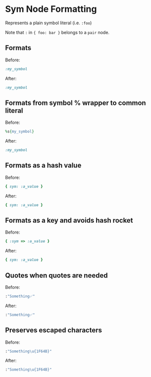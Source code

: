<!-- BEGIN_AUTOGENERATED -->

# Sym Node Formatting

Represents a plain symbol literal (i.e. `:foo`)

Note that `:` in `{ foo: bar }` belongs to a `pair` node.

<!-- END_AUTOGENERATED -->

## Formats

Before:

```ruby
:my_symbol
```

After:

```ruby
:my_symbol
```

## Formats from symbol % wrapper to common literal

Before:

```ruby
%s{my_symbol}
```

After:

```ruby
:my_symbol
```

## Formats as a hash value

Before:

```ruby
{ sym: :a_value }
```

After:

```ruby
{ sym: :a_value }
```

## Formats as a key and avoids hash rocket

Before:

```ruby
{ :sym => :a_value }
```

After:

```ruby
{ sym: :a_value }
```

## Quotes when quotes are needed

Before:

```ruby
:"Something✅"
```

After:

```ruby
:"Something✅"
```

## Preserves escaped characters

Before:

```ruby
:"Something\u{1F64B}"
```

After:

```ruby
:"Something\u{1F64B}"
```
